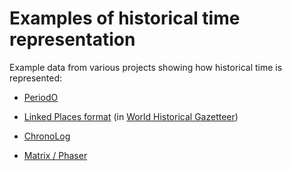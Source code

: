 # Examples of historical time representation

Example data from various projects showing how historical time is represented:

* [PeriodO](periodo/)

* [Linked Places format](linkedplaces/) (in [World Historical Gazetteer](https://whgazetteer.org))

* [ChronoLog](ChronoLog/)

* [Matrix / Phaser](phaser/)
